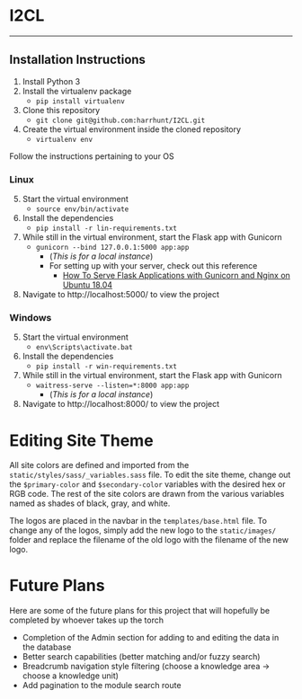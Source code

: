 # I2CL

---
## Installation Instructions
1. Install Python 3
2. Install the virtualenv package
    - `pip install virtualenv`
3. Clone this repository
    - `git clone git@github.com:harrhunt/I2CL.git`
4. Create the virtual environment inside the cloned repository
    - `virtualenv env`

Follow the instructions pertaining to your OS

### Linux
5. Start the virtual environment
    - `source env/bin/activate`
6. Install the dependencies
    - `pip install -r lin-requirements.txt`
7. While still in the virtual environment, start the Flask app with Gunicorn 
    - `gunicorn --bind 127.0.0.1:5000 app:app`
        - (*This is for a local instance*)
        - For setting up with your server, check out this reference 
            - [How To Serve Flask Applications with Gunicorn and Nginx on Ubuntu 18.04](https://www.digitalocean.com/community/tutorials/how-to-serve-flask-applications-with-gunicorn-and-nginx-on-ubuntu-18-04)
8. Navigate to http://localhost:5000/ to view the project

### Windows
5. Start the virtual environment
    - `env\Scripts\activate.bat`
6. Install the dependencies
    - `pip install -r win-requirements.txt`
7. While still in the virtual environment, start the Flask app with Gunicorn 
    - `waitress-serve --listen=*:8000 app:app`
        - (*This is for a local instance*)
8. Navigate to http://localhost:8000/ to view the project

# Editing Site Theme

All site colors are defined and imported from the `static/styles/sass/_variables.sass` file. To edit the site theme, change out the `$primary-color` and `$secondary-color` variables with the desired hex or RGB code. The rest of the site colors are drawn from the various variables named as shades of black, gray, and white.

The logos are placed in the navbar in the `templates/base.html` file. To change any of the logos, simply add the new logo to the `static/images/` folder and replace the filename of the old logo with the filename of the new logo.

# Future Plans

Here are some of the future plans for this project that will hopefully be completed by whoever takes up the torch

- Completion of the Admin section for adding to and editing the data in the database
- Better search capabilities (better matching and/or fuzzy search)
- Breadcrumb navigation style filtering (choose a knowledge area -> choose a knowledge unit)
- Add pagination to the module search route
